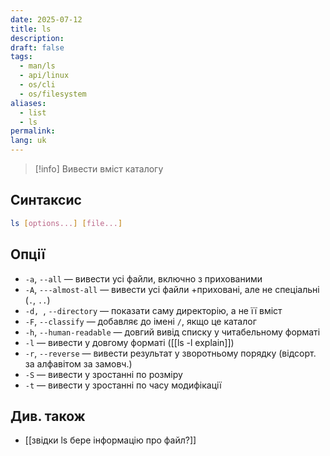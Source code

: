 ```yaml
---
date: 2025-07-12
title: ls
description: 
draft: false
tags:
  - man/ls
  - api/linux
  - os/cli
  - os/filesystem
aliases:
  - list
  - ls
permalink: 
lang: uk
---
```

> [!info] Вивести вміст каталогу

## Синтаксис

```bash
ls [options...] [file...]
```

## Опції

- `-a`, `--all` — вивести усі файли, включно з прихованими
- `-A`, `---almost-all` — вивести усі файли +приховані, але не спеціальні (`.`, `..`)
- `-d, `, `--directory` — показати саму директорію, а не її вміст
- `-F`, `--classify` — добавляє до імені `/`, якщо це каталог
- `-h`, `--human-readable` — довгий вивід списку у читабельному форматі 
- `-l` — вивести у довгому форматі ([[ls -l explain]])
- `-r`, `--reverse` — вивести результат у зворотньому порядку (відсорт. за алфавітом за замовч.)
- `-S` — вивести у зростанні по розміру
- `-t` — вивести у зростанні по часу модифікації

## Див. також

- [[звідки ls бере інформацію про файл?]]